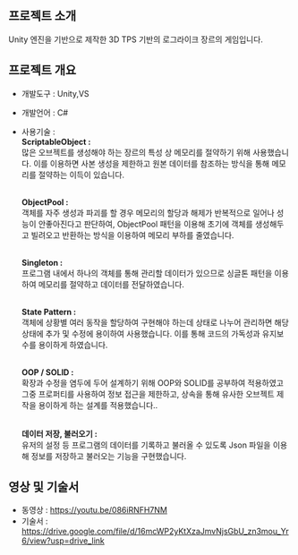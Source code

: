 ## 프로젝트 소개
Unity 엔진을 기반으로 제작한 3D TPS 기반의 로그라이크 장르의 게임입니다.

## 프로젝트 개요
- 개발도구 : Unity,VS
- 개발언어 : C#
- 사용기술 :
  <br/>**ScriptableObject :**<br/>
  많은 오브젝트를 생성해야 하는 장르의 특성 상 메모리를 절약하기 위해 사용했습니다.
  이를 이용하면 사본 생성을 제한하고 원본 데이터를 참조하는 방식을 통해 메모리를 
  절약하는 이득이 있습니다.

  <br/>**ObjectPool :**<br/>
  객체를 자주 생성과 파괴를 할 경우 메모리의 할당과 해제가 반복적으로 일어나 성능이 
  안좋아진다고 판단하여, ObjectPool 패턴을 이용해 초기에 객체를 생성해두고 빌려오고 
  반환하는 방식을 이용하여 메모리 부하를 줄였습니다.

  <br/>**Singleton :**<br/>
  프로그램 내에서 하나의 객체를 통해 관리할 데이터가 있으므로 싱글톤 패턴을 이용하여
  메모리를 절약하고 데이터를 전달하였습니다.

  <br/>**State Pattern :**<br/>
  객체에 상황별 여러 동작을 할당하여 구현해야 하는데 상태로 나누어 관리하면 해당 상태에
  추가 및 수정에 용이하여 사용했습니다. 이를 통해 코드의 가독성과 유지보수를 용이하게
  하였습니다.

  <br/>**OOP / SOLID :**<br/>
  확장과 수정을 염두에 두어 설계하기 위해 OOP와 SOLID를 공부하여 적용하였고 그중
  프로퍼티를 사용하여 정보 접근을 제한하고, 상속을 통해 유사한 오브젝트 제작을 용이하게 
  하는 설계를 적용했습니다..
  
  <br/>**데이터 저장, 불러오기 :**<br/>
  유저의 설정 등 프로그램의 데이터를 기록하고 불러올 수 있도록 Json 파일을 이용해 정보를 
  저장하고 불러오는 기능을 구현했습니다.


## 영상 및 기술서
- 동영상 : https://youtu.be/086iRNFH7NM
- 기술서 : https://drive.google.com/file/d/16mcWP2yKtXzaJmvNjsGbU_zn3mou_Yr6/view?usp=drive_link

